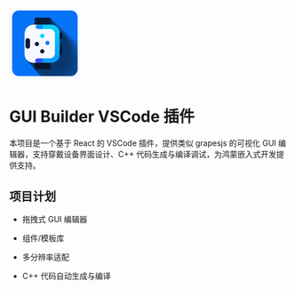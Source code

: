 

#  <img src="icon.png" alt="icon"  />

#   GUI Builder VSCode 插件

本项目是一个基于 React 的 VSCode 插件，提供类似 grapesjs 的可视化 GUI 编辑器，支持穿戴设备界面设计、C++ 代码生成与编译调试，为鸿蒙嵌入式开发提供支持。

## 项目计划
- 拖拽式 GUI 编辑器

- 组件/模板库

- 多分辨率适配

- C++ 代码自动生成与编译

  